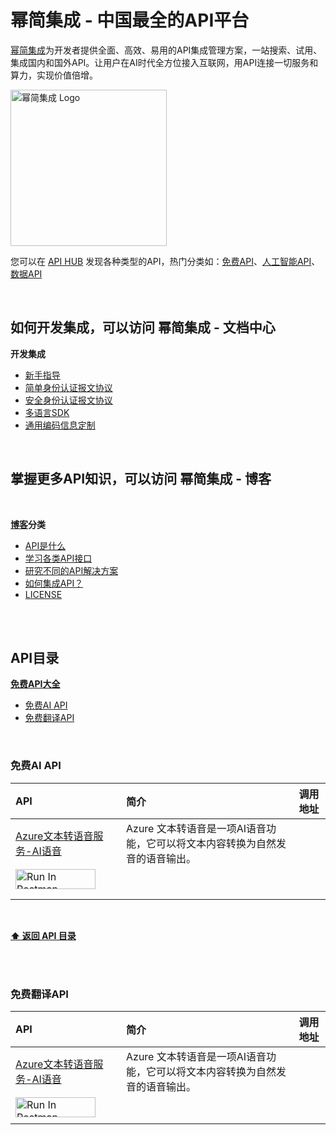 # 幂简集成 - 中国最全的API平台
[幂简集成](https://www.explinks.com)为开发者提供全面、高效、易用的API集成管理方案，一站搜索、试用、集成国内和国外API。让用户在AI时代全方位接入互联网，用API连接一切服务和算力，实现价值倍增。
<br >

<p>
    <a href="https://www.explinks.com">
        <div>
            <img src="https://github.com/Explinks/API-Resources/blob/main/image.png" width="250" alt="幂简集成 Logo" />
        </div>
    </a>
  </p>

您可以在 [API HUB](https://www.explinks.com/api) 发现各种类型的API，热门分类如：[免费API](https://www.explinks.com/bookmark/free_api_nav)、[人工智能API](https://www.explinks.com/bookmark/ai_api_nav)、[数据API](https://www.explinks.com/bookmark/data_api_nav)



<br >

## 如何开发集成，可以访问 幂简集成 - 文档中心

<strong>开发集成</strong>

* [新手指导]()
* [简单身份认证报文协议](https://www.explinks.com/blog/category/api-discovery)
* [安全身份认证报文协议](https://www.explinks.com/blog/category/api-solution)
* [多语言SDK](https://www.explinks.com/blog/category/api-integration)
* [通用编码信息定制](https://www.explinks.com/blog/category/api-integration)


<br />

## 掌握更多API知识，可以访问 幂简集成 - 博客

<br >

<strong>[博客](https://www.explinks.com/blog)分类</strong>

* [API是什么](https://www.explinks.com/blog/category/api-concept)
* [学习各类API接口](https://www.explinks.com/blog/category/api-discovery)
* [研究不同的API解决方案](https://www.explinks.com/blog/category/api-solution)
* [如何集成API？](https://www.explinks.com/blog/category/api-integration)
* [LICENSE](LICENSE) 

</div>

</details>

<br />

<br />

## API目录

<strong>[免费API大全](https://www.explinks.com/bookmark/free_api_nav)</strong>

* [免费AI API](#free_ai_api)
* [免费翻译API](#free_translate_api)



<br >

### 免费AI API
| API | 简介 | 调用地址 |
|:---|:---|:---|
| [Azure文本转语音服务-AI语音](https://www.explinks.com/api/scd20240409496716e675b7) | Azure 文本转语音是一项AI语音功能，它可以将文本内容转换为自然发音的语音输出。
 | [<img src="https://run.pstmn.io/button.svg" alt="Run In Postman" style="width: 128px; height: 32px;">](https://god.gw.postman.com/run-collection/10131015-55145132-244c-448c-8e6f-8780866e4862?action=collection%2Ffork&source=rip_markdown&collection-url=entityId%3D10131015-55145132-244c-448c-8e6f-8780866e4862%26entityType%3Dcollection%26workspaceId%3D2b7498b6-6d91-4fa8-817f-608441fe42a8)|
| | | |
| | | |



<br />

**[⬆ 返回 API 目录](#API目录)**

<br >
<br >


### 免费翻译API
| API | 简介 | 调用地址 |
|:---|:---|:---|
| [Azure文本转语音服务-AI语音](https://www.explinks.com/api/scd20240409496716e675b7) | Azure 文本转语音是一项AI语音功能，它可以将文本内容转换为自然发音的语音输出。
 | [<img src="https://run.pstmn.io/button.svg" alt="Run In Postman" style="width: 128px; height: 32px;">](https://god.gw.postman.com/run-collection/10131015-55145132-244c-448c-8e6f-8780866e4862?action=collection%2Ffork&source=rip_markdown&collection-url=entityId%3D10131015-55145132-244c-448c-8e6f-8780866e4862%26entityType%3Dcollection%26workspaceId%3D2b7498b6-6d91-4fa8-817f-608441fe42a8)|
| | | |

